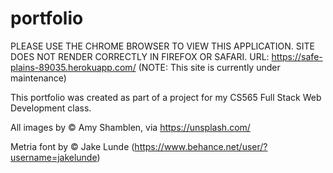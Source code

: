 # portfolio

PLEASE USE THE CHROME BROWSER TO VIEW THIS APPLICATION. SITE DOES NOT RENDER CORRECTLY IN FIREFOX OR SAFARI.
URL: https://safe-plains-89035.herokuapp.com/ (NOTE: This site is currently under maintenance)

This portfolio was created as part of a project for my CS565 Full Stack Web Development class. 

All images by &copy; Amy Shamblen, via https://unsplash.com/

Metria font by &copy; Jake Lunde (https://www.behance.net/user/?username=jakelunde)
